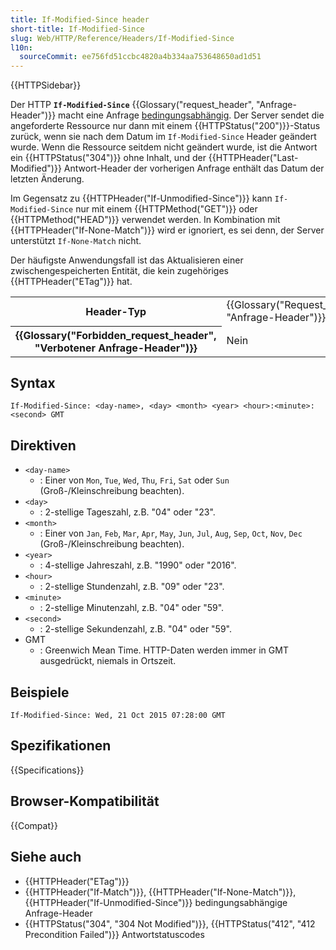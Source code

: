 ```yaml
---
title: If-Modified-Since header
short-title: If-Modified-Since
slug: Web/HTTP/Reference/Headers/If-Modified-Since
l10n:
  sourceCommit: ee756fd51ccbc4820a4b334aa753648650ad1d51
---
```


{{HTTPSidebar}}

Der HTTP **`If-Modified-Since`** {{Glossary("request_header", "Anfrage-Header")}} macht eine Anfrage [bedingungsabhängig](/de/docs/Web/HTTP/Guides/Conditional_requests).
Der Server sendet die angeforderte Ressource nur dann mit einem {{HTTPStatus("200")}}-Status zurück, wenn sie nach dem Datum im `If-Modified-Since` Header geändert wurde.
Wenn die Ressource seitdem nicht geändert wurde, ist die Antwort ein {{HTTPStatus("304")}} ohne Inhalt, und der {{HTTPHeader("Last-Modified")}} Antwort-Header der vorherigen Anfrage enthält das Datum der letzten Änderung.

Im Gegensatz zu {{HTTPHeader("If-Unmodified-Since")}} kann `If-Modified-Since` nur mit einem {{HTTPMethod("GET")}} oder {{HTTPMethod("HEAD")}} verwendet werden.
In Kombination mit {{HTTPHeader("If-None-Match")}} wird er ignoriert, es sei denn, der Server unterstützt `If-None-Match` nicht.

Der häufigste Anwendungsfall ist das Aktualisieren einer zwischengespeicherten Entität, die kein zugehöriges {{HTTPHeader("ETag")}} hat.

<table class="properties">
  <tbody>
    <tr>
      <th scope="row">Header-Typ</th>
      <td>{{Glossary("Request_header", "Anfrage-Header")}}</td>
    </tr>
    <tr>
      <th scope="row">{{Glossary("Forbidden_request_header", "Verbotener Anfrage-Header")}}</th>
      <td>Nein</td>
    </tr>
  </tbody>
</table>

## Syntax

```http
If-Modified-Since: <day-name>, <day> <month> <year> <hour>:<minute>:<second> GMT
```

## Direktiven

- `<day-name>`
  - : Einer von `Mon`, `Tue`, `Wed`, `Thu`, `Fri`, `Sat` oder `Sun` (Groß-/Kleinschreibung beachten).
- `<day>`
  - : 2-stellige Tageszahl, z.B. "04" oder "23".
- `<month>`
  - : Einer von `Jan`, `Feb`, `Mar`, `Apr`, `May`, `Jun`, `Jul`, `Aug`, `Sep`, `Oct`, `Nov`, `Dec` (Groß-/Kleinschreibung beachten).
- `<year>`
  - : 4-stellige Jahreszahl, z.B. "1990" oder "2016".
- `<hour>`
  - : 2-stellige Stundenzahl, z.B. "09" oder "23".
- `<minute>`
  - : 2-stellige Minutenzahl, z.B. "04" oder "59".
- `<second>`
  - : 2-stellige Sekundenzahl, z.B. "04" oder "59".
- GMT
  - : Greenwich Mean Time. HTTP-Daten werden immer in GMT ausgedrückt, niemals in Ortszeit.

## Beispiele

```http
If-Modified-Since: Wed, 21 Oct 2015 07:28:00 GMT
```

## Spezifikationen

{{Specifications}}

## Browser-Kompatibilität

{{Compat}}

## Siehe auch

- {{HTTPHeader("ETag")}}
- {{HTTPHeader("If-Match")}}, {{HTTPHeader("If-None-Match")}}, {{HTTPHeader("If-Unmodified-Since")}} bedingungsabhängige Anfrage-Header
- {{HTTPStatus("304", "304 Not Modified")}}, {{HTTPStatus("412", "412 Precondition Failed")}} Antwortstatuscodes
